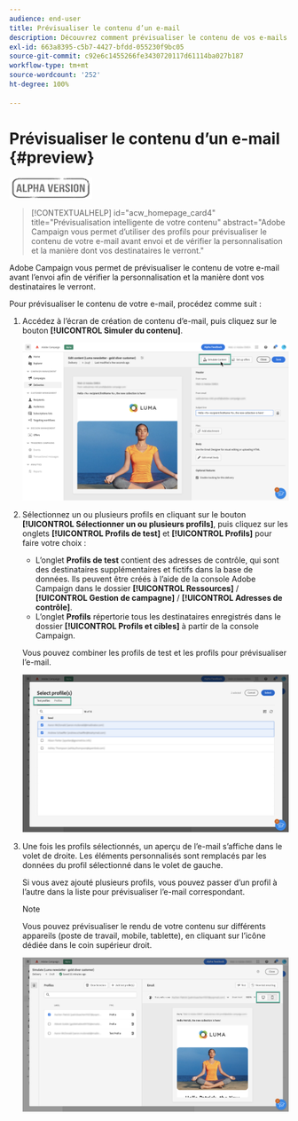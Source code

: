 ```yaml
---
audience: end-user
title: Prévisualiser le contenu d’un e-mail
description: Découvrez comment prévisualiser le contenu de vos e-mails avec l’interface utilisateur web de Campaign.
exl-id: 663a8395-c5b7-4427-bfdd-055230f9bc05
source-git-commit: c92e6c1455266fe3430720117d61114ba027b187
workflow-type: tm+mt
source-wordcount: '252'
ht-degree: 100%

---
```


# Prévisualiser le contenu d’un e-mail {#preview}

![](../assets/do-not-localize/badge.png)

>[!CONTEXTUALHELP]
>id="acw_homepage_card4"
>title="Prévisualisation intelligente de votre contenu"
>abstract="Adobe Campaign vous permet d’utiliser des profils pour prévisualiser le contenu de votre e-mail avant envoi et de vérifier la personnalisation et la manière dont vos destinataires le verront."

Adobe Campaign vous permet de prévisualiser le contenu de votre e-mail avant l’envoi afin de vérifier la personnalisation et la manière dont vos destinataires le verront.

Pour prévisualiser le contenu de votre e-mail, procédez comme suit :

1. Accédez à l’écran de création de contenu d’e-mail, puis cliquez sur le bouton **[!UICONTROL Simuler du contenu]**.

   ![](assets/simulate.png)

1. Sélectionnez un ou plusieurs profils en cliquant sur le bouton **[!UICONTROL Sélectionner un ou plusieurs profils]**, puis cliquez sur les onglets **[!UICONTROL Profils de test]** et **[!UICONTROL Profils]** pour faire votre choix :

   * L’onglet **Profils de test** contient des adresses de contrôle, qui sont des destinataires supplémentaires et fictifs dans la base de données. Ils peuvent être créés à l’aide de la console Adobe Campaign dans le dossier **[!UICONTROL Ressources]** / **[!UICONTROL Gestion de campagne]** / **[!UICONTROL Adresses de contrôle]**.
   * L’onglet **Profils** répertorie tous les destinataires enregistrés dans le dossier **[!UICONTROL Profils et cibles]** à partir de la console Campaign.

   Vous pouvez combiner les profils de test et les profils pour prévisualiser l’e-mail.

   ![](assets/preview-profile.png)

1. Une fois les profils sélectionnés, un aperçu de l’e-mail s’affiche dans le volet de droite. Les éléments personnalisés sont remplacés par les données du profil sélectionné dans le volet de gauche.

   Si vous avez ajouté plusieurs profils, vous pouvez passer d’un profil à l’autre dans la liste pour prévisualiser l’e-mail correspondant.

   >[!NOTE]
   >
   >Vous pouvez prévisualiser le rendu de votre contenu sur différents appareils (poste de travail, mobile, tablette), en cliquant sur l’icône dédiée dans le coin supérieur droit.

   ![](assets/preview.png)


